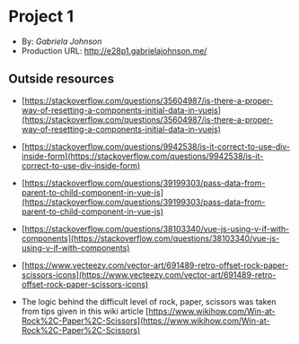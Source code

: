 # Project 1
+ By: *Gabriela Johnson*
+ Production URL: <http://e28p1.gabrielajohnson.me/>

## Outside resources
- [https://stackoverflow.com/questions/35604987/is-there-a-proper-way-of-resetting-a-components-initial-data-in-vuejs](https://stackoverflow.com/questions/35604987/is-there-a-proper-way-of-resetting-a-components-initial-data-in-vuejs)

- [https://stackoverflow.com/questions/9942538/is-it-correct-to-use-div-inside-form](https://stackoverflow.com/questions/9942538/is-it-correct-to-use-div-inside-form)

- [https://stackoverflow.com/questions/39199303/pass-data-from-parent-to-child-component-in-vue-js](https://stackoverflow.com/questions/39199303/pass-data-from-parent-to-child-component-in-vue-js)

- [https://stackoverflow.com/questions/38103340/vue-js-using-v-if-with-components](https://stackoverflow.com/questions/38103340/vue-js-using-v-if-with-components)

- [https://www.vecteezy.com/vector-art/691489-retro-offset-rock-paper-scissors-icons](https://www.vecteezy.com/vector-art/691489-retro-offset-rock-paper-scissors-icons)

- The logic behind the difficult level of rock, paper, scissors was taken from tips given in this wiki article [https://www.wikihow.com/Win-at-Rock%2C-Paper%2C-Scissors](https://www.wikihow.com/Win-at-Rock%2C-Paper%2C-Scissors)